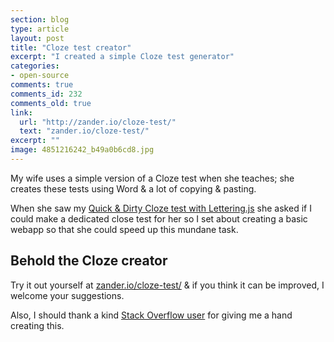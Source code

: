 ```yaml
---
section: blog
type: article
layout: post
title: "Cloze test creator"
excerpt: "I created a simple Cloze test generator"
categories:
- open-source
comments: true
comments_id: 232
comments_old: true
link:
  url: "http://zander.io/cloze-test/"
  text: "zander.io/cloze-test/"
excerpt: ""
image: 4851216242_b49a0b6cd8.jpg
---
```

My wife uses a simple version of a Cloze test when she teaches; she creates these tests using Word & a lot of copying & pasting.

When she saw my [Quick & Dirty Cloze test with Lettering.js](/2011/01/quick-dirty-cloze-content-test/) she asked if I could make a dedicated close test for her so I set about creating a basic webapp so that she could speed up this mundane task.

## Behold the Cloze creator
Try it out yourself at [zander.io/cloze-test/](http://zander.io/cloze-test/) & if you think it can be improved, I welcome your suggestions.

Also, I should thank a kind [Stack Overflow user](http://stackoverflow.com/users/546272/andy) for giving me a hand creating this.
